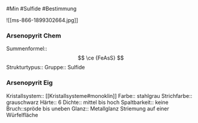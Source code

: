 #Min #Sulfide  #Bestimmung 

![[ms-866-1899302664.jpg]]

### Arsenopyrit Chem

Summenformel:: $$ \ce {FeAsS} $$
Strukturtypus::
Gruppe:: Sulfide
<!--ID: 1705934303479-->


### Arsenopyrit Eig

Kristallsystem:: [[Kristallsysteme#monoklin]]
Farbe:: stahlgrau
Strichfarbe:: grauschwarz
Härte:: 6
Dichte:: mittel bis hoch
Spaltbarkeit:: keine
Bruch::spröde bis uneben
Glanz:: Metallglanz
Striemung auf einer Würfelfläche
<!--ID: 1705934303484-->



